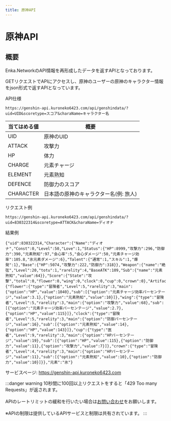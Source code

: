 ```yaml
---
title: 原神API
---
```


# 原神API
## 概要
Enka.NetworkのAPI情報を再形成したデータを返すAPIとなっております。

GETリクエストでAPIにアクセスし、原神のユーザーの原神のキャラクター情報をjson形式で返すAPIとなっています。

API仕様
```
https://genshin-api.kuroneko6423.com/api/genshindata/?uid=UID&scoretype=スコア&charaName=キャラクター名
```
当てはめる値 | 概要 |
-- | -- |
UID | 原神のUID | 
ATTACK | 攻撃力
HP | 体力
CHARGE | 元素チャージ
ELEMENT | 元素熟知
DEFENCE | 防御力のスコア
CHARACTER | 日本語の原神のキャラクター名(例: 旅人)

リクエスト例
```
https://genshin-api.kuroneko6423.com/api/genshindata/?uid=830322314&scoretype=ATTACK&charaName=ディオナ
```
結果例
```
{"uid":830322314,"Character":{"Name":"ディオナ","Const":0,"Level":50,"Love":1,"Status":{"HP":8999,"攻撃力":296,"防御力":390,"元素熟知":97,"会心率":5,"会心ダメージ":50,"元素チャージ効率":105.8,"氷元素ダメージ":6},"Talent":{"通常":1,"スキル":1,"爆発":1},"Base":{"HP":5074,"攻撃力":222,"防御力":318}},"Weapon":{"name":"絶弦","Level":20,"totu":1,"rarelity":4,"BaseATK":109,"Sub":{"name":"元素熟知","value":64}},"Score":{"State":"攻撃","total":0,"flower":0,"wing":0,"clock":0,"cup":0,"crown":0},"Artifacts":{"flower":{"type":"冒険者","Level":5,"rarelity":3,"main":{"option":"HP","value":1040},"sub":[{"option":"元素チャージ効率パーセンテージ","value":3.1},{"option":"元素熟知","value":10}]},"wing":{"type":"冒険者","Level":5,"rarelity":3,"main":{"option":"攻撃力","value":68},"sub":[{"option":"元素チャージ効率パーセンテージ","value":2.7},{"option":"HP","value":115}]},"clock":{"type":"冒険者","Level":5,"rarelity":3,"main":{"option":"防御パーセンテージ","value":16},"sub":[{"option":"元素熟知","value":14},{"option":"HP","value":143}]},"cup":{"type":"医者","Level":9,"rarelity":3,"main":{"option":"HPパーセンテージ","value":19},"sub":[{"option":"HP","value":115},{"option":"防御力","value":11},{"option":"攻撃力","value":7}]},"crown":{"type":"冒険者","Level":4,"rarelity":3,"main":{"option":"HPパーセンテージ","value":11},"sub":[{"option":"元素熟知","value":10},{"option":"防御力","value":10}]}},"元素":"氷"}
```

サービスページ: https://genshin-api.kuroneko6423.com


:::danger warning
10秒間に100回以上リクエストをすると「429 Too many Requests」が返されます。
<br></br>APIのレートリミットの緩和を行いたい場合は[お問い合わせ](https://discord.kuroneko6423.com)をお願いします。
<br></br>※APIの制限は提供しているAPIサービスと制限は共有されています。
:::
